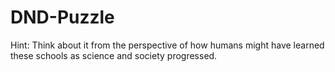 # DND-Puzzle

Hint: Think about it from the perspective of how humans might have learned these schools as science and society progressed.